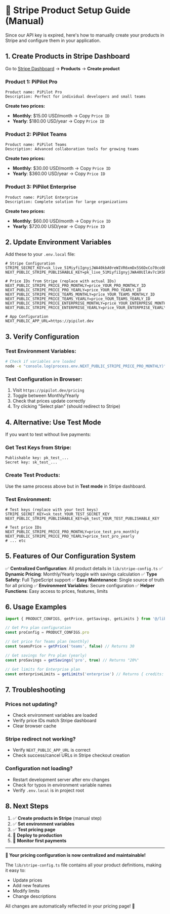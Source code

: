 # 🚀 Stripe Product Setup Guide (Manual)

Since our API key is expired, here's how to manually create your products in Stripe and configure them in your application.

## **1. Create Products in Stripe Dashboard**

Go to [Stripe Dashboard](https://dashboard.stripe.com/) → **Products** → **Create product**

### **Product 1: PiPilot Pro**
```
Product name: PiPilot Pro
Description: Perfect for individual developers and small teams
```

**Create two prices:**
- **Monthly**: $15.00 USD/month → Copy `Price ID`
- **Yearly**: $180.00 USD/year → Copy `Price ID`

### **Product 2: PiPilot Teams**
```
Product name: PiPilot Teams
Description: Advanced collaboration tools for growing teams
```

**Create two prices:**
- **Monthly**: $30.00 USD/month → Copy `Price ID`
- **Yearly**: $360.00 USD/year → Copy `Price ID`

### **Product 3: PiPilot Enterprise**
```
Product name: PiPilot Enterprise
Description: Complete solution for large organizations
```

**Create two prices:**
- **Monthly**: $60.00 USD/month → Copy `Price ID`
- **Yearly**: $720.00 USD/year → Copy `Price ID`

## **2. Update Environment Variables**

Add these to your `.env.local` file:

```env
# Stripe Configuration
STRIPE_SECRET_KEY=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
NEXT_PUBLIC_STRIPE_PUBLISHABLE_KEY=pk_live_51MiyfiIgnyjJWA40UIlAv7c1KShr87YpPFwXNpEz3jkY2nFKxnfO3Tqj4iWOtX273kuU32RdHXwmUkaN8KJZ5nZYz003NuUhqRs

# Price IDs from Stripe (replace with actual IDs)
NEXT_PUBLIC_STRIPE_PRICE_PRO_MONTHLY=price_YOUR_PRO_MONTHLY_ID
NEXT_PUBLIC_STRIPE_PRICE_PRO_YEARLY=price_YOUR_PRO_YEARLY_ID
NEXT_PUBLIC_STRIPE_PRICE_TEAMS_MONTHLY=price_YOUR_TEAMS_MONTHLY_ID
NEXT_PUBLIC_STRIPE_PRICE_TEAMS_YEARLY=price_YOUR_TEAMS_YEARLY_ID
NEXT_PUBLIC_STRIPE_PRICE_ENTERPRISE_MONTHLY=price_YOUR_ENTERPRISE_MONTHLY_ID
NEXT_PUBLIC_STRIPE_PRICE_ENTERPRISE_YEARLY=price_YOUR_ENTERPRISE_YEARLY_ID

# App Configuration
NEXT_PUBLIC_APP_URL=https://pipilot.dev
```

## **3. Verify Configuration**

### **Test Environment Variables:**
```bash
# Check if variables are loaded
node -e "console.log(process.env.NEXT_PUBLIC_STRIPE_PRICE_PRO_MONTHLY)"
```

### **Test Configuration in Browser:**
1. Visit `https://pipilot.dev/pricing`
2. Toggle between Monthly/Yearly
3. Check that prices update correctly
4. Try clicking "Select plan" (should redirect to Stripe)

## **4. Alternative: Use Test Mode**

If you want to test without live payments:

### **Get Test Keys from Stripe:**
```
Publishable key: pk_test_...
Secret key: sk_test_...
```

### **Create Test Products:**
Use the same process above but in **Test mode** in Stripe dashboard.

### **Test Environment:**
```env
# Test keys (replace with your test keys)
STRIPE_SECRET_KEY=sk_test_YOUR_TEST_SECRET_KEY
NEXT_PUBLIC_STRIPE_PUBLISHABLE_KEY=pk_test_YOUR_TEST_PUBLISHABLE_KEY

# Test price IDs
NEXT_PUBLIC_STRIPE_PRICE_PRO_MONTHLY=price_test_pro_monthly
NEXT_PUBLIC_STRIPE_PRICE_PRO_YEARLY=price_test_pro_yearly
# ... etc
```

## **5. Features of Our Configuration System**

✅ **Centralized Configuration**: All product details in `lib/stripe-config.ts`
✅ **Dynamic Pricing**: Monthly/Yearly toggle with savings calculation
✅ **Type Safety**: Full TypeScript support
✅ **Easy Maintenance**: Single source of truth for all pricing
✅ **Environment Variables**: Secure configuration
✅ **Helper Functions**: Easy access to prices, features, limits

## **6. Usage Examples**

```typescript
import { PRODUCT_CONFIGS, getPrice, getSavings, getLimits } from '@/lib/stripe-config'

// Get Pro plan configuration
const proConfig = PRODUCT_CONFIGS.pro

// Get price for Teams plan (monthly)
const teamsPrice = getPrice('teams', false) // Returns 30

// Get savings for Pro plan (yearly)
const proSavings = getSavings('pro', true) // Returns "20%"

// Get limits for Enterprise plan
const enterpriseLimits = getLimits('enterprise') // Returns { credits: 1000, appDeploys: 50, ... }
```

## **7. Troubleshooting**

### **Prices not updating?**
- Check environment variables are loaded
- Verify price IDs match Stripe dashboard
- Clear browser cache

### **Stripe redirect not working?**
- Verify `NEXT_PUBLIC_APP_URL` is correct
- Check success/cancel URLs in Stripe checkout creation

### **Configuration not loading?**
- Restart development server after env changes
- Check for typos in environment variable names
- Verify `.env.local` is in project root

## **8. Next Steps**

1. ✅ **Create products in Stripe** (manual step)
2. ✅ **Set environment variables**
3. ✅ **Test pricing page**
4. 🔄 **Deploy to production**
5. 🔄 **Monitor first payments**

---

**🎉 Your pricing configuration is now centralized and maintainable!**

The `lib/stripe-config.ts` file contains all your product definitions, making it easy to:
- Update prices
- Add new features
- Modify limits
- Change descriptions

All changes are automatically reflected in your pricing page! 🚀
